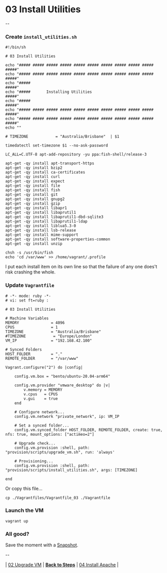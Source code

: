 # 03 Install Utilities

--

### Create `install_utilities.sh`

```
#!/bin/sh

# 03 Install Utilities

echo "##### ##### ##### ##### ##### ##### ##### ##### ##### ##### #####"
echo "##### ##### ##### ##### ##### ##### ##### ##### ##### ##### #####"
echo "#####                                                       #####"
echo "#####       Installing Utilities                            #####"
echo "#####                                                       #####"
echo "##### ##### ##### ##### ##### ##### ##### ##### ##### ##### #####"
echo "##### ##### ##### ##### ##### ##### ##### ##### ##### ##### #####"
echo ""

# TIMEZONE            = "Australia/Brisbane"  | $1

timedatectl set-timezone $1 --no-ask-password

LC_ALL=C.UTF-8 apt-add-repository -yu ppa:fish-shell/release-3

apt-get -qy install apt-transport-https
apt-get -qy install bzip2
apt-get -qy install ca-certificates
apt-get -qy install curl
apt-get -qy install expect
apt-get -qy install file
apt-get -qy install fish
apt-get -qy install git
apt-get -qy install gnupg2
apt-get -qy install gzip
apt-get -qy install libapr1
apt-get -qy install libaprutil1
apt-get -qy install libaprutil1-dbd-sqlite3
apt-get -qy install libaprutil1-ldap
apt-get -qy install liblua5.3-0
apt-get -qy install lsb-release
apt-get -qy install mime-support
apt-get -qy install software-properties-common
apt-get -qy install unzip

chsh -s /usr/bin/fish
echo 'cd /var/www' >> /home/vagrant/.profile
```

I put each install item on its own line so that the failure of any one does't risk crashing the whole.

### Update `Vagrantfile`

```
# -*- mode: ruby -*-
# vi: set ft=ruby :

# 03 Install Utilities

# Machine Variables
MEMORY              = 4096
CPUS                = 1
TIMEZONE            = "Australia/Brisbane"
#TIMEZONE            = "Europe/London"
VM_IP               = "192.168.42.100"

# Synced Folders
HOST_FOLDER         = "."
REMOTE_FOLDER       = "/var/www"

Vagrant.configure("2") do |config|

	config.vm.box = "bento/ubuntu-20.04-arm64"

	config.vm.provider "vmware_desktop" do |v|
		v.memory = MEMORY
		v.cpus   = CPUS
		v.gui    = true
	end

	# Configure network...
	config.vm.network "private_network", ip: VM_IP

	# Set a synced folder...
	config.vm.synced_folder HOST_FOLDER, REMOTE_FOLDER, create: true, nfs: true, mount_options: ["actimeo=2"]

	# Upgrade check...
	config.vm.provision :shell, path: "provision/scripts/upgrade_vm.sh", run: 'always'

	# Provisioning...
	config.vm.provision :shell, path: "provision/scripts/install_utilities.sh", args: [TIMEZONE]

end
```

Or copy this file...

```
cp ./Vagrantfiles/Vagrantfile_03 ./Vagrantfile
```

### Launch the VM

```
vagrant up
```

### All good?

Save the moment with a [Snapshot](./Snapshots.md).

--

| [02 Upgrade VM](./02_Upgrade_VM.md)
| [**Back to Steps**](../README.md)
| [04 Install Apache](./04_Install_Apache.md)
|
